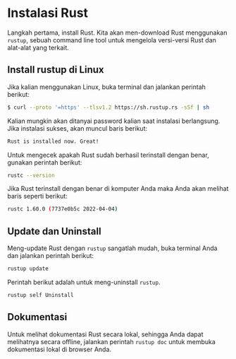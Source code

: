 # Instalasi Rust

Langkah pertama, install Rust. Kita akan men-download Rust menggunakan `rustup`, sebuah command line tool untuk mengelola versi-versi Rust dan alat-alat yang terkait.

## Install rustup di Linux

Jika kalian menggunakan Linux, buka terminal dan jalankan perintah berikut:

```bash
$ curl --proto '=https' --tlsv1.2 https://sh.rustup.rs -sSf | sh
```

Kalian mungkin akan ditanyai password kalian saat instalasi berlangsung. Jika instalasi sukses, akan muncul baris berikut:

```bash
Rust is installed now. Great!
```

Untuk mengecek apakah Rust sudah berhasil terinstall dengan benar, gunakan perintah berikut:

```bash
rustc --version
```

Jika Rust terinstall dengan benar di komputer Anda maka Anda akan melihat baris seperti berikut:

```bash
rustc 1.60.0 (7737e0b5c 2022-04-04)
```

## Update dan Uninstall

Meng-update Rust dengan `rustup` sangatlah mudah, buka terminal Anda dan jalankan perintah berikut:

```bash
rustup update
```

Perintah berikut adalah untuk meng-uninstall `rustup`.

```bash
rustup self Uninstall
```

## Dokumentasi

Untuk melihat dokumentasi Rust secara lokal, sehingga Anda dapat melihatnya secara offline, jalankan perintah `rustup doc` untuk membuka dokumentasi lokal di browser Anda.
